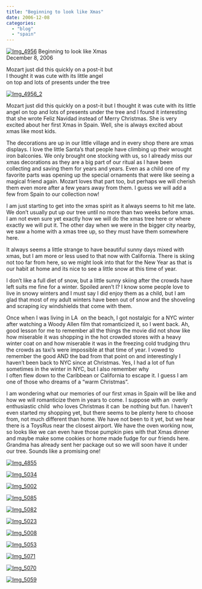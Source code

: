 ```yaml
---
title: "Beginning to look like Xmas"
date: 2006-12-08
categories: 
  - "blog"
  - "spain"
---
```


 [![Img_4956](https://pub-ac94b3f306b24c0dba4238943c97f2e1.r2.dev/2008/04/22/img_4956.png "Img_4956")](https://pub-ac94b3f306b24c0dba4238943c97f2e1.r2.dev/photos/uncategorized/2008/04/22/img_4956.png) Beginning to look like Xmas  
December 8, 2006

Mozart just did this quickly on a post-it but  
I thought it was cute with its little angel  
on top and lots of presents under the tree

<!--more-->

[![Img_4956_2](https://pub-ac94b3f306b24c0dba4238943c97f2e1.r2.dev/2008/04/22/img_4956_2.png "Img_4956_2")](https://pub-ac94b3f306b24c0dba4238943c97f2e1.r2.dev/photos/uncategorized/2008/04/22/img_4956_2.png)

Mozart just did this quickly on a post-it but I thought it was cute with its little angel on top and lots of presents under the tree and I found it interesting that she wrote Feliz Navidad instead of Merry Christmas. She is very excited about her first Xmas in Spain. Well, she is always excited about xmas like most kids.

The decorations are up in our little village and in every shop there are xmas displays. I love the little Santa’s that people have climbing up their wrought iron balconies. We only brought one stocking with us, so I already miss our xmas decorations as they are a big part of our ritual as I have been collecting and saving them for years and years. Even as a child one of my favorite parts was opening up the special ornaments that were like seeing a magical friend again. Mozart loves that part too, but perhaps we will cherish them even more after a few years away from them. I guess we will add a few from Spain to our collection now!

I am just starting to get into the xmas spirit as it always seems to hit me late. We don’t usually put up our tree until no more than two weeks before xmas. I am not even sure yet exactly how we will do the xmas tree here or where exactly we will put it. The other day when we were in the bigger city nearby, we saw a home with a xmas tree up, so they must have them somewhere here.

It always seems a little strange to have beautiful sunny days mixed with xmas, but I am more or less used to that now with California. There is skiing not too far from here, so we might look into that for the New Year as that is our habit at home and its nice to see a little snow at this time of year.

I don’t like a full diet of snow, but a little sunny skiing after the crowds have left suits me fine for a winter. Spoiled aren’t I? I know some people love to live in snowy winters and I must say I did enjoy them as a child, but I am glad that most of my adult winters have been out of snow and the shoveling and scraping icy windshields that come with them.

Once when I was living in LA  on the beach, I got nostalgic for a NYC winter after watching a Woody Allen film that romanticized it, so I went back. Ah, good lesson for me to remember all the things the movie did not show like how miserable it was shopping in the hot crowded stores with a heavy winter coat on and how miserable it was in the freezing cold trudging thru the crowds as taxi’s were impossible at that time of year. I vowed to remember the good AND the bad from that point on and interestingly I haven’t been back to NYC since at Christmas. Yes, I had a lot of fun sometimes in the winter in NYC, but I also remember why  
I often flew down to the Caribbean or California to escape it. I guess I am one of those who dreams of a “warm Christmas”.

I am wondering what our memories of our first xmas in Spain will be like and how we will romanticize them in years to come. I suppose with an  overly enthusiastic child  who loves Christmas it can  be nothing but fun. I haven’t even started my shopping yet, but there seems to be plenty here to choose from, not much different than home. We have not been to it yet, but we hear there is a ToysRus near the closest airport. We have the oven working now, so looks like we can even have those pumpkin pies with that Xmas dinner and maybe make some cookies or home made fudge for our friends here. Grandma has already sent her package out so we will soon have it under our tree. Sounds like a promising one!

[![Img_4855](https://pub-ac94b3f306b24c0dba4238943c97f2e1.r2.dev/2008/04/22/img_4855.png "Img_4855")](https://pub-ac94b3f306b24c0dba4238943c97f2e1.r2.dev/photos/uncategorized/2008/04/22/img_4855.png)

[![Img_5034](https://pub-ac94b3f306b24c0dba4238943c97f2e1.r2.dev/2008/04/22/img_5034.png "Img_5034")](https://pub-ac94b3f306b24c0dba4238943c97f2e1.r2.dev/photos/uncategorized/2008/04/22/img_5034.png)

[![Img_5002](https://pub-ac94b3f306b24c0dba4238943c97f2e1.r2.dev/2008/04/22/img_5002.png "Img_5002")](https://pub-ac94b3f306b24c0dba4238943c97f2e1.r2.dev/photos/uncategorized/2008/04/22/img_5002.png)

[![Img_5085](https://pub-ac94b3f306b24c0dba4238943c97f2e1.r2.dev/2008/04/22/img_5085.png "Img_5085")](https://pub-ac94b3f306b24c0dba4238943c97f2e1.r2.dev/photos/uncategorized/2008/04/22/img_5085.png)

[![Img_5082](https://pub-ac94b3f306b24c0dba4238943c97f2e1.r2.dev/2008/04/22/img_5082.png "Img_5082")](https://pub-ac94b3f306b24c0dba4238943c97f2e1.r2.dev/photos/uncategorized/2008/04/22/img_5082.png)

[![Img_5023](https://pub-ac94b3f306b24c0dba4238943c97f2e1.r2.dev/2008/04/22/img_5023.png "Img_5023")](https://pub-ac94b3f306b24c0dba4238943c97f2e1.r2.dev/photos/uncategorized/2008/04/22/img_5023.png)

[![Img_5008](https://pub-ac94b3f306b24c0dba4238943c97f2e1.r2.dev/2008/04/22/img_5008.png "Img_5008")](https://pub-ac94b3f306b24c0dba4238943c97f2e1.r2.dev/photos/uncategorized/2008/04/22/img_5008.png)

[![Img_5053](https://pub-ac94b3f306b24c0dba4238943c97f2e1.r2.dev/2008/04/22/img_5053.png "Img_5053")](https://pub-ac94b3f306b24c0dba4238943c97f2e1.r2.dev/photos/uncategorized/2008/04/22/img_5053.png)

[![Img_5071](https://pub-ac94b3f306b24c0dba4238943c97f2e1.r2.dev/2008/04/22/img_5071.png "Img_5071")](https://pub-ac94b3f306b24c0dba4238943c97f2e1.r2.dev/photos/uncategorized/2008/04/22/img_5071.png)

[![Img_5070](https://pub-ac94b3f306b24c0dba4238943c97f2e1.r2.dev/2008/04/22/img_5070.png "Img_5070")](https://pub-ac94b3f306b24c0dba4238943c97f2e1.r2.dev/photos/uncategorized/2008/04/22/img_5070.png)

[![Img_5059](https://pub-ac94b3f306b24c0dba4238943c97f2e1.r2.dev/2008/04/22/img_5059.png "Img_5059")](https://pub-ac94b3f306b24c0dba4238943c97f2e1.r2.dev/photos/uncategorized/2008/04/22/img_5059.png)
